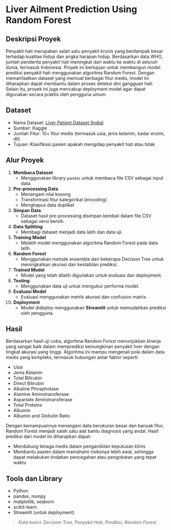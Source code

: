 # Liver Ailment Prediction Using Random Forest

## Deskripsi Proyek
Penyakit hati merupakan salah satu penyakit kronis yang berdampak besar terhadap kualitas hidup dan angka harapan hidup. Berdasarkan data WHO, jumlah penderita penyakit hati meningkat dari waktu ke waktu di seluruh dunia, termasuk Indonesia.
Proyek ini bertujuan untuk membangun model prediksi penyakit hati menggunakan algoritma Random Forest. Dengan memanfaatkan dataset yang memuat berbagai fitur medis, model ini diharapkan dapat membantu dalam proses deteksi dini gangguan hati. Selain itu, proyek ini juga mencakup deployment model agar dapat digunakan secara praktis oleh pengguna umum.

## Dataset
- Nama Dataset: [Liver Patient Dataset (India)](https://www.kaggle.com/datasets/uchiljaspreet/liver-patient-dataset)
- Sumber: Kaggle
- Jumlah Fitur: 10+ fitur medis (termasuk usia, jenis kelamin, kadar enzim, dll)
- Tujuan: Klasifikasi pasien apakah mengidap penyakit hati atau tidak

## Alur Proyek
1. **Membaca Dataset**
   - Menggunakan library `pandas` untuk membaca file CSV sebagai input data.
2. **Pre-processing Data**
   - Menangani nilai kosong
   - Transformasi fitur kategorikal (encoding)
   - Menghapus data duplikat
3. **Simpan Data**
   - Dataset hasil pre-processing disimpan kembali dalam file CSV sebagai versi bersih.
4. **Data Splitting**
   - Membagi dataset menjadi data latih dan data uji.
5. **Training Model**
   - Melatih model menggunakan algoritma Random Forest pada data latih.
6. **Random Forest**
   - Menggunakan metode ensemble dari beberapa Decision Tree untuk meningkatkan akurasi dan kestabilan prediksi.
7. **Trained Model**
   - Model yang telah dilatih digunakan untuk evaluasi dan deployment.
8. **Testing**
   - Menggunakan data uji untuk mengukur performa model.
9. **Evaluasi Model**
   - Evaluasi menggunakan metrik akurasi dan confusion matrix.
10. **Deployment**
    - Model dideploy menggunakan **Streamlit** untuk memudahkan prediksi oleh pengguna.

## Hasil
Berdasarkan hasil uji coba, algoritma Random Forest menunjukkan kinerja yang sangat baik dalam memprediksi kemungkinan penyakit liver dengan tingkat akurasi yang tinggi. Algoritma ini mampu mengenali pola dalam data medis yang kompleks, termasuk hubungan antar faktor seperti:
- Usia  
- Jenis Kelamin  
- Total Bilirubin  
- Direct Bilirubin  
- Alkaline Phosphotase  
- Alamine Aminotransferase  
- Aspartate Aminotransferase  
- Total Proteins  
- Albumin  
- Albumin and Globulin Ratio  

Dengan kemampuannya menangani data berukuran besar dan banyak fitur, Random Forest menjadi salah satu alat bantu diagnosis yang andal. Hasil prediksi dari model ini diharapkan dapat:
- Mendukung tenaga medis dalam pengambilan keputusan klinis
- Membantu pasien dalam memahami risikonya lebih awal, sehingga dapat melakukan tindakan pencegahan atau pengobatan yang tepat waktu

## Tools dan Library
- Python
- pandas, numpy
- matplotlib, seaborn
- scikit-learn
- Streamlit (untuk deployment)

> *Kata kunci: Decision Tree, Penyakit Hati, Prediksi, Random Forest*
